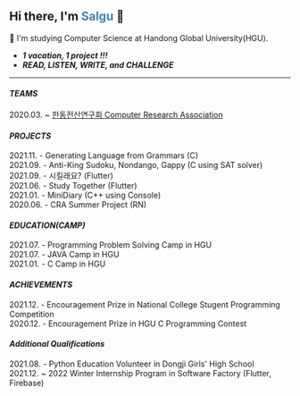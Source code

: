 <!--
**AnJW-HGU/AnJW-HGU** is a ✨ _special_ ✨ repository because its `README.md` (this file) appears on your GitHub profile.

Here are some ideas to get you started:

- 🔭 I’m currently working on ...
- 🌱 I’m currently learning ...
- 👯 I’m looking to collaborate on ...
- 🤔 I’m looking for help with ...
- 💬 Ask me about ...
- 📫 How to reach me: ...
- 😄 Pronouns: ...
- ⚡ Fun fact: ...
-->

<!-- ![Salgu's GitHub stats](https://github-readme-stats.vercel.app/api?username=AnJW-HGU&show_icons=true&theme=city_lights) -->


## Hi there, I'm <span style="color:steelblue">Salgu</span> 👋

🌱 I'm studying Computer Science at Handong Global University(HGU).  
* *__1 vacation, 1 project !!!__*  
* *__READ, LISTEN, WRITE, and CHALLENGE__*
  
---
  
#### *TEAMS*
2020.03. ~ [한동전산연구회 Computer Research Association](https://cra16.github.io/)

#### *PROJECTS*
2021.11. - Generating Language from Grammars (C)  
2021.09. - Anti-King Sudoku, Nondango, Gappy (C using SAT solver)  
2021.09. - 시킬래요? (Flutter)  
2021.06. - Study Together (Flutter)  
2021.01. - MiniDiary (C++ using Console)  
2020.06. - CRA Summer Project (RN)
<!-- 2021.10. ~ 치과기록웹 (AppDev) -->

#### *EDUCATION(CAMP)*
2021.07. - Programming Problem Solving Camp in HGU  
2021.07. - JAVA Camp in HGU  
2021.01. - C Camp in HGU <!-- (Pointer, Array, LinkedList, miniProject) -->

#### *ACHIEVEMENTS*
2021.12. - Encouragement Prize in National College Stugent Programming Competition  
2020.12. - Encouragement Prize in HGU C Programming Contest

#### *Additional Qualifications*
2021.08. - Python Education Volunteer in Dongji Girls' High School  
2021.12. ~ 2022 Winter Internship Program in Software Factory (Flutter, Firebase)
